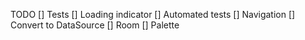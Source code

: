 TODO
[] Tests
[] Loading indicator
[] Automated tests
[] Navigation
[] Convert to DataSource
[] Room
[] Palette